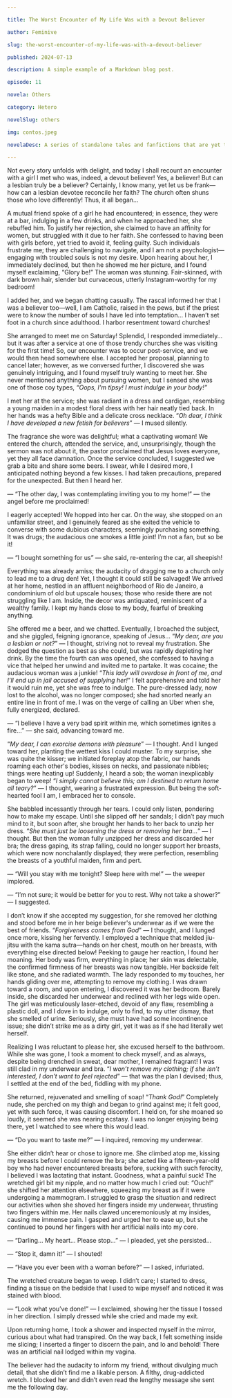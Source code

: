 ```yaml
---

title: The Worst Encounter of My Life Was with a Devout Believer

author: Feminive

slug: the-worst-encounter-of-my-life-was-with-a-devout-believer

published: 2024-07-13

description: A simple example of a Markdown blog post.

episode: 11

novela: Others

category: Hetero

novelSlug: others

img: contos.jpeg

novelaDesc: A series of standalone tales and fanfictions that are yet to be part of a larger narrative.

---
```


Not every story unfolds with delight, and today I shall recount an encounter with a girl I met who was, indeed, a devout believer! Yes, a believer! But can a lesbian truly be a believer? Certainly, I know many, yet let us be frank—how can a lesbian devotee reconcile her faith? The church often shuns those who love differently! Thus, it all began…

A mutual friend spoke of a girl he had encountered; in essence, they were at a bar, indulging in a few drinks, and when he approached her, she rebuffed him. To justify her rejection, she claimed to have an affinity for women, but struggled with it due to her faith. She confessed to having been with girls before, yet tried to avoid it, feeling guilty. Such individuals frustrate me; they are challenging to navigate, and I am not a psychologist—engaging with troubled souls is not my desire. Upon hearing about her, I immediately declined, but then he showed me her picture, and I found myself exclaiming, “Glory be!” The woman was stunning. Fair-skinned, with dark brown hair, slender but curvaceous, utterly Instagram-worthy for my bedroom!

I added her, and we began chatting casually. The rascal informed her that I was a believer too—well, I am Catholic, raised in the pews, but if the priest were to know the number of souls I have led into temptation… I haven’t set foot in a church since adulthood. I harbor resentment toward churches!

She arranged to meet me on Saturday! Splendid, I responded immediately… but it was after a service at one of those trendy churches she was visiting for the first time! So, our encounter was to occur post-service, and we would then head somewhere else. I accepted her proposal, planning to cancel later; however, as we conversed further, I discovered she was genuinely intriguing, and I found myself truly wanting to meet her. She never mentioned anything about pursuing women, but I sensed she was one of those coy types, _“Oops, I’m tipsy! I must indulge in your body!”_

I met her at the service; she was radiant in a dress and cardigan, resembling a young maiden in a modest floral dress with her hair neatly tied back. In her hands was a hefty Bible and a delicate cross necklace. “_Oh dear, I think I have developed a new fetish for believers_” — I mused silently.

The fragrance she wore was delightful; what a captivating woman! We entered the church, attended the service, and, unsurprisingly, though the sermon was not about it, the pastor proclaimed that Jesus loves everyone, yet they all face damnation. Once the service concluded, I suggested we grab a bite and share some beers. I swear, while I desired more, I anticipated nothing beyond a few kisses. I had taken precautions, prepared for the unexpected. But then I heard her.

— “The other day, I was contemplating inviting you to my home!” — the angel before me proclaimed!

I eagerly accepted! We hopped into her car. On the way, she stopped on an unfamiliar street, and I genuinely feared as she exited the vehicle to converse with some dubious characters, seemingly purchasing something. It was drugs; the audacious one smokes a little joint! I’m not a fan, but so be it!

— “I bought something for us” — she said, re-entering the car, all sheepish!

Everything was already amiss; the audacity of dragging me to a church only to lead me to a drug den! Yet, I thought it could still be salvaged! We arrived at her home, nestled in an affluent neighborhood of Rio de Janeiro, a condominium of old but upscale houses; those who reside there are not struggling like I am. Inside, the decor was antiquated, reminiscent of a wealthy family. I kept my hands close to my body, fearful of breaking anything.

She offered me a beer, and we chatted. Eventually, I broached the subject, and she giggled, feigning ignorance, speaking of Jesus… “_My dear, are you a lesbian or not?_” — I thought, striving not to reveal my frustration. She dodged the question as best as she could, but was rapidly depleting her drink. By the time the fourth can was opened, she confessed to having a vice that helped her unwind and invited me to partake. It was cocaine; the audacious woman was a junkie! “_This lady will overdose in front of me, and I’ll end up in jail accused of supplying her!_” I felt apprehensive and told her it would ruin me, yet she was free to indulge. The pure-dressed lady, now lost to the alcohol, was no longer composed; she had snorted nearly an entire line in front of me. I was on the verge of calling an Uber when she, fully energized, declared.

— “I believe I have a very bad spirit within me, which sometimes ignites a fire…” — she said, advancing toward me.

“_My dear, I can exorcise demons with pleasure_” — I thought. And I lunged toward her, planting the wettest kiss I could muster. To my surprise, she was quite the kisser; we initiated foreplay atop the fabric, our hands roaming each other's bodies, kisses on necks, and passionate nibbles; things were heating up! Suddenly, I heard a sob; the woman inexplicably began to weep! “_I simply cannot believe this; am I destined to return home all teary?_” — I thought, wearing a frustrated expression. But being the soft-hearted fool I am, I embraced her to console.

She babbled incessantly through her tears. I could only listen, pondering how to make my escape. Until she slipped off her sandals; I didn’t pay much mind to it, but soon after, she brought her hands to her back to unzip her dress. “_She must just be loosening the dress or removing her bra…_” — I thought. But then the woman fully unzipped her dress and discarded her bra; the dress gaping, its strap falling, could no longer support her breasts, which were now nonchalantly displayed; they were perfection, resembling the breasts of a youthful maiden, firm and pert.

— “Will you stay with me tonight? Sleep here with me!” — the weeper implored.

— “I’m not sure; it would be better for you to rest. Why not take a shower?” — I suggested.

I don’t know if she accepted my suggestion, for she removed her clothing and stood before me in her beige believer's underwear as if we were the best of friends. “_Forgiveness comes from God_” — I thought, and I lunged once more, kissing her fervently. I employed a technique that melded jiu-jitsu with the kama sutra—hands on her chest, mouth on her breasts, with everything else directed below! Peeking to gauge her reaction, I found her moaning. Her body was firm, everything in place; her skin was delectable, the confirmed firmness of her breasts was now tangible. Her backside felt like stone, and she radiated warmth. The lady responded to my touches, her hands gliding over me, attempting to remove my clothing. I was drawn toward a room, and upon entering, I discovered it was her bedroom. Barely inside, she discarded her underwear and reclined with her legs wide open. The girl was meticulously laser-etched, devoid of any flaw, resembling a plastic doll, and I dove in to indulge, only to find, to my utter dismay, that she smelled of urine. Seriously, she must have had some incontinence issue; she didn’t strike me as a dirty girl, yet it was as if she had literally wet herself.

Realizing I was reluctant to please her, she excused herself to the bathroom. While she was gone, I took a moment to check myself, and as always, despite being drenched in sweat, dear mother, I remained fragrant! I was still clad in my underwear and bra. “_I won’t remove my clothing; if she isn’t interested, I don’t want to feel rejected_” — that was the plan I devised; thus, I settled at the end of the bed, fiddling with my phone.

She returned, rejuvenated and smelling of soap! “_Thank God!_” Completely nude, she perched on my thigh and began to grind against me; it felt good, yet with such force, it was causing discomfort. I held on, for she moaned so loudly, it seemed she was nearing ecstasy. I was no longer enjoying being there, yet I watched to see where this would lead.

— “Do you want to taste me?” — I inquired, removing my underwear.

She either didn’t hear or chose to ignore me. She climbed atop me, kissing my breasts before I could remove the bra; she acted like a fifteen-year-old boy who had never encountered breasts before, sucking with such ferocity, I believed I was lactating that instant. Goodness, what a painful suck! The wretched girl bit my nipple, and no matter how much I cried out: “Ouch!” she shifted her attention elsewhere, squeezing my breast as if it were undergoing a mammogram. I struggled to grasp the situation and redirect our activities when she shoved her fingers inside my underwear, thrusting two fingers within me. Her nails clawed unceremoniously at my insides, causing me immense pain. I gasped and urged her to ease up, but she continued to pound her fingers with her artificial nails into my core.

— “Darling… My heart… Please stop…” — I pleaded, yet she persisted…

— “Stop it, damn it!” — I shouted!

— “Have you ever been with a woman before?” — I asked, infuriated.

The wretched creature began to weep. I didn’t care; I started to dress, finding a tissue on the bedside that I used to wipe myself and noticed it was stained with blood.

— “Look what you’ve done!” — I exclaimed, showing her the tissue I tossed in her direction. I simply dressed while she cried and made my exit.

Upon returning home, I took a shower and inspected myself in the mirror, curious about what had transpired. On the way back, I felt something inside me slicing; I inserted a finger to discern the pain, and lo and behold! There was an artificial nail lodged within my vagina.

The believer had the audacity to inform my friend, without divulging much detail, that she didn’t find me a likable person. A filthy, drug-addicted wretch. I blocked her and didn’t even read the lengthy message she sent me the following day.